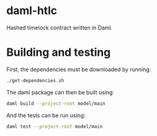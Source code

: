 # daml-htlc
Hashed timelock contract written in Daml.

# Building and testing
First, the dependencies must be downloaded by running:

```bash
./get-dependencies.sh
```

The daml package can then be built using:

```bash
daml build --project-root model/main
```

And the tests can be run using:

```bash
daml test --project-root model/main
```
